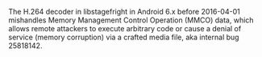 The H.264 decoder in libstagefright in Android 6.x before 2016-04-01 mishandles Memory Management Control Operation (MMCO) data, which allows remote attackers to execute arbitrary code or cause a denial of service (memory corruption) via a crafted media file, aka internal bug 25818142.